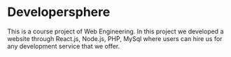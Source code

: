 # Developersphere

This is a course project of Web Engineering. In this project we developed a website through React.js, Node.js, PHP, MySql where users can hire us for any development service that we offer.
